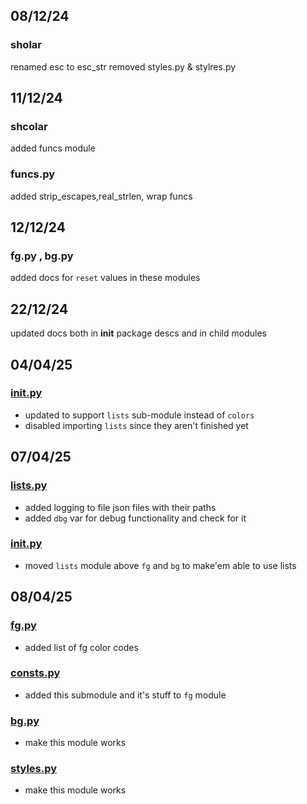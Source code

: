 ## 08/12/24
### sholar
renamed esc to esc_str
removed styles.py & stylres.py


## 11/12/24
### shcolar
added funcs module
### funcs.py
added strip_escapes,real_strlen, wrap funcs
## 12/12/24
### fg.py , bg.py
added docs for `reset` values in these modules


## 22/12/24
updated docs both in __init__ package descs and in child modules

## 04/04/25
### [__init__.py](__init__.py)
- updated to support `lists` sub-module instead of `colors`
- disabled importing `lists` since they aren't finished yet



## 07/04/25
### [lists.py](lists.py)
- added logging to file json files with their paths
- added `dbg` var for debug functionality and check for it
### [__init__.py](__init__.py)
- moved `lists` module above `fg` and `bg` to make'em able to use lists
## 08/04/25
### [fg.py](fg.py)
- added list of fg color codes

### [consts.py](consts.py)
- added this submodule and it's stuff to `fg` module
### [bg.py](bg.py)
- make this module works
### [styles.py](styles.py)
- make this module works
